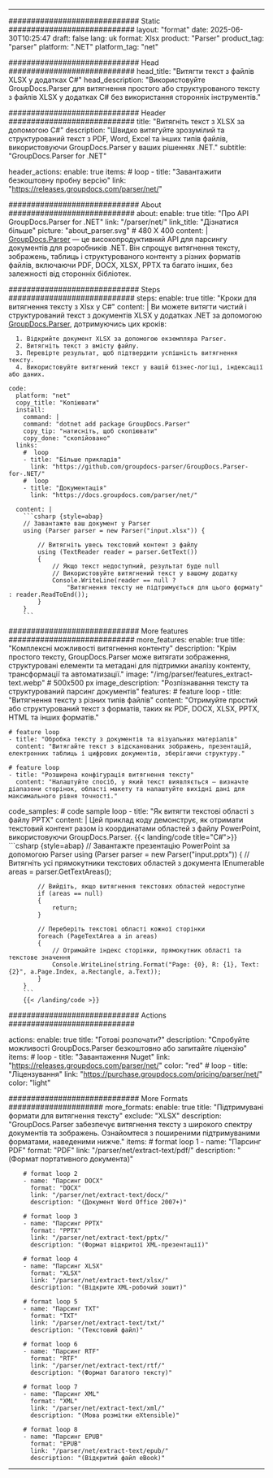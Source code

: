 


---
############################# Static ############################
layout: "format"
date:  2025-06-30T10:25:47
draft: false
lang: uk
format: Xlsx
product: "Parser"
product_tag: "parser"
platform: ".NET"
platform_tag: "net"

############################# Head ############################
head_title: "Витягти текст з файлів XLSX у додатках C#"
head_description: "Використовуйте GroupDocs.Parser для витягнення простого або структурованого тексту з файлів XLSX у додатках C# без використання сторонніх інструментів."

############################# Header ############################
title: "Витягніть текст з XLSX за допомогою C#" 
description: "Швидко витягуйте зрозумілий та структурований текст з PDF, Word, Excel та інших типів файлів, використовуючи GroupDocs.Parser у ваших рішеннях .NET."
subtitle: "GroupDocs.Parser for .NET" 

header_actions:
  enable: true
  items:
    #  loop
    - title: "Завантажити безкоштовну пробну версію"
      link: "https://releases.groupdocs.com/parser/net/"
      
############################# About ############################
about:
    enable: true
    title: "Про API GroupDocs.Parser for .NET"
    link: "/parser/net/"
    link_title: "Дізнатися більше"
    picture: "about_parser.svg" # 480 X 400
    content: |
       [GroupDocs.Parser](/parser/net/) — це високопродуктивний API для парсингу документів для розробників .NET. Він спрощує витягнення тексту, зображень, таблиць і структурованого контенту з різних форматів файлів, включаючи PDF, DOCX, XLSX, PPTX та багато інших, без залежності від сторонніх бібліотек.

############################# Steps ############################
steps:
    enable: true
    title: "Кроки для витягнення тексту з Xlsx у C#"
    content: |
      Ви можете витягти чистий і структурований текст з документів XLSX у додатках .NET за допомогою [GroupDocs.Parser](/parser/net/), дотримуючись цих кроків:
      
      1. Відкрийте документ XLSX за допомогою екземпляра Parser.
      2. Витягніть текст з вмісту файлу.
      3. Перевірте результат, щоб підтвердити успішність витягнення тексту.
      4. Використовуйте витягнений текст у вашій бізнес-логіці, індексації або даних.
   
    code:
      platform: "net"
      copy_title: "Копіювати"
      install:
        command: |
        command: "dotnet add package GroupDocs.Parser"
        copy_tip: "натисніть, щоб скопіювати"
        copy_done: "скопійовано"
      links:
        #  loop
        - title: "Більше прикладів"
          link: "https://github.com/groupdocs-parser/GroupDocs.Parser-for-.NET/"
        #  loop
        - title: "Документація"
          link: "https://docs.groupdocs.com/parser/net/"
          
      content: |
        ```csharp {style=abap}
        // Завантажте ваш документ у Parser
        using (Parser parser = new Parser("input.xlsx")) {

            // Витягніть увесь текстовий контент з файлу
            using (TextReader reader = parser.GetText()) 
            {
                // Якщо текст недоступний, результат буде null
                // Використовуйте витягнений текст у вашому додатку
                Console.WriteLine(reader == null ? 
                    "Витягнення тексту не підтримується для цього формату" : reader.ReadToEnd());
            }
        }
        ```  

############################# More features ############################
more_features:
  enable: true
  title: "Комплексні можливості витягнення контенту"
  description: "Крім простого тексту, GroupDocs.Parser може витягати зображення, структуровані елементи та метадані для підтримки аналізу контенту, трансформації та автоматизації."
  image: "/img/parser/features_extract-text.webp" # 500x500 px
  image_description: "Розпізнавання тексту та структурований парсинг документів"
  features:
    # feature loop
    - title: "Витягнення тексту з різних типів файлів"
      content: "Отримуйте простий або структурований текст з форматів, таких як PDF, DOCX, XLSX, PPTX, HTML та інших форматів."

    # feature loop
    - title: "Обробка тексту з документів та візуальних матеріалів"
      content: "Витягайте текст з відсканованих зображень, презентацій, електронних таблиць і цифрових документів, зберігаючи структуру."

    # feature loop
    - title: "Розширена конфігурація витягнення тексту"
      content: "Налаштуйте спосіб, у який текст виявляється — визначте діапазони сторінок, області макету та налаштуйте вихідні дані для максимального рівня точності."
      
  code_samples:
    # code sample loop
    - title: "Як витягти текстові області з файлу PPTX"
      content: |
        Цей приклад коду демонструє, як отримати текстовий контент разом із координатами областей з файлу PowerPoint, використовуючи GroupDocs.Parser.
        {{< landing/code title="C#">}}
        ```csharp {style=abap}
        //  Завантажте презентацію PowerPoint за допомогою Parser
        using (Parser parser = new Parser("input.pptx"))
        {
            // Витягніть усі прямокутники текстових областей з документа
            IEnumerable<PageTextArea> areas = parser.GetTextAreas();

            // Вийдіть, якщо витягнення текстових областей недоступне
            if (areas == null)
            {
                return;
            }

            // Переберіть текстові області кожної сторінки
            foreach (PageTextArea a in areas)
            {
                // Отримайте індекс сторінки, прямокутник області та текстове значення
                Console.WriteLine(string.Format("Page: {0}, R: {1}, Text: {2}", a.Page.Index, a.Rectangle, a.Text));
            }
        }
        ```
        {{< /landing/code >}}


############################# Actions ############################

actions:
  enable: true
  title: "Готові розпочати?"
  description: "Спробуйте можливості GroupDocs.Parser безкоштовно або запитайте ліцензію"
  items:
    #  loop
    - title: "Завантаження Nuget"
      link: "https://releases.groupdocs.com/parser/net/"
      color: "red"
        #  loop
    - title: "Ліцензування"
      link: "https://purchase.groupdocs.com/pricing/parser/net/"
      color: "light"


############################# More Formats #####################
more_formats:
    enable: true
    title: "Підтримувані формати для витягнення тексту"
    exclude: "XLSX"
    description: "GroupDocs.Parser забезпечує витягнення тексту з широкого спектру документів та зображень. Ознайомтеся з поширеними підтримуваними форматами, наведеними нижче."
    items: 
        # format loop 1
        - name: "Парсинг PDF"
          format: "PDF"
          link: "/parser/net/extract-text/pdf/"
          description: "(Формат портативного документа)"
          
        # format loop 2
        - name: "Парсинг DOCX"
          format: "DOCX"
          link: "/parser/net/extract-text/docx/"
          description: "(Документ Word Office 2007+)"
          
        # format loop 3
        - name: "Парсинг PPTX"
          format: "PPTX"
          link: "/parser/net/extract-text/pptx/"
          description: "(Формат відкритої XML-презентації)"
          
        # format loop 4
        - name: "Парсинг XLSX"
          format: "XLSX"
          link: "/parser/net/extract-text/xlsx/"
          description: "(Відкрите XML-робочий зошит)"
          
        # format loop 5
        - name: "Парсинг TXT"
          format: "TXT"
          link: "/parser/net/extract-text/txt/"
          description: "(Текстовий файл)"
          
        # format loop 6
        - name: "Парсинг RTF"
          format: "RTF"
          link: "/parser/net/extract-text/rtf/"
          description: "(Формат багатого тексту)"
          
        # format loop 7
        - name: "Парсинг XML"
          format: "XML"
          link: "/parser/net/extract-text/xml/"
          description: "(Мова розмітки eXtensible)"
          
        # format loop 8
        - name: "Парсинг EPUB"
          format: "EPUB"
          link: "/parser/net/extract-text/epub/"
          description: "(Відкритий файл eBook)"
         
          

---